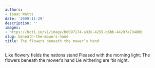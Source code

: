 ```yaml
---
authors:
- Isaac Watts
date: '2009-11-29'
description: ''
images:
- https://hcti.io/v1/image/b0097174-a338-4255-b5bb-44297a7348bb
slug: beneath-the-mowers-hand
title: The flowers beneath the mower’s hand
---
```


Like flowery fields the nations stand
Pleased with the morning light;
The flowers beneath the mower’s hand
Lie withering ere ‘tis night.